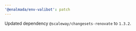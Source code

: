 ```yaml
---
'@enalmada/env-valibot': patch
---
```


Updated dependency `@scaleway/changesets-renovate` to `1.3.2`.
